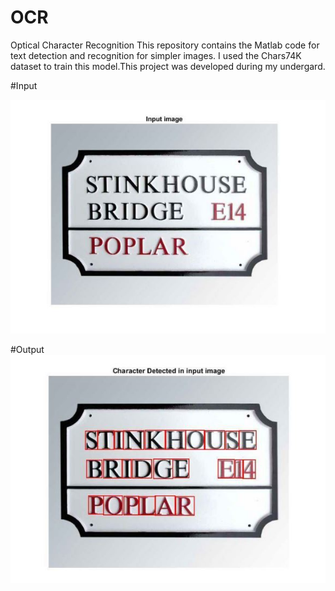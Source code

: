 # OCR
 Optical Character Recognition
This repository contains the Matlab code for text detection and recognition for simpler images. I used the Chars74K dataset to train this  model.This project was developed during my undergard.

#Input

![](results/input.jpg)

#Output 
![](results/output.jpg)

